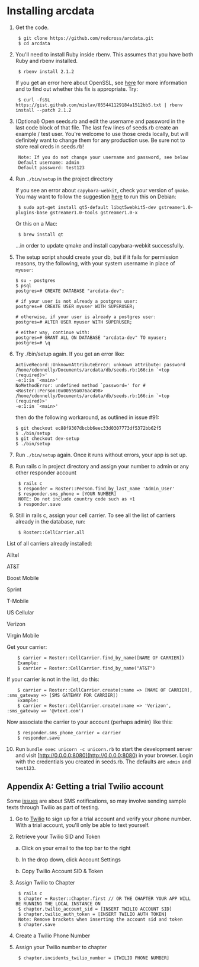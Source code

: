 # Installing arcdata

1. Get the code.

        $ git clone https://github.com/redcross/arcdata.git
        $ cd arcdata

2. You'll need to install Ruby inside rbenv.  This assumes that you have
   both Ruby and rbenv installed.

        $ rbenv install 2.1.2

   If you get an error here about OpenSSL, see
   [here](https://github.com/rbenv/ruby-build/issues/834) for more
   information and to find out whether this fix is appropriate.  Try:

        $ curl -fsSL https://gist.github.com/mislav/055441129184a1512bb5.txt | rbenv install --patch 2.1.2

3. (Optional) Open seeds.rb and edit the username and password in the last code
   block of that file.  The last few lines of seeds.rb create an example
   / test user.  You're welcome to use those creds locally, but will
   definitely want to change them for any production use.  Be sure not
   to store real creds in seeds.rb!

        Note: If you do not change your username and password, see below
        Default username: admin
        Default password: test123

4. Run `./bin/setup` in the project directory

   If you see an error about `capybara-webkit`, check your version of
   `qmake`.  You may want to follow the suggestion
   [here](https://github.com/thoughtbot/capybara-webkit/wiki/Installing-Qt-and-compiling-capybara-webkit)
   to run this on Debian:

        $ sudo apt-get install qt5-default libqt5webkit5-dev gstreamer1.0-plugins-base gstreamer1.0-tools gstreamer1.0-x

   Or this on a Mac:

        $ brew install qt

   ...in order to update qmake and install capybara-webkit
   successfully.


5. The setup script should create your db, but if it fails for
   permission reasons, try the following, with your system username in
   place of `myuser`:

   ```
   $ su - postgres  
   $ psql  
   postgres=# CREATE DATABASE "arcdata-dev";

   # if your user is not already a postgres user:
   postgres=# CREATE USER myuser WITH SUPERUSER;
   
   # otherwise, if your user is already a postgres user:
   postgres=# ALTER USER myuser WITH SUPERUSER;

   # either way, continue with:
   postgres=# GRANT ALL ON DATABASE "arcdata-dev" TO myuser;  
   postgres=# \q  
   ```
6. Try ./bin/setup again.  If you get an error like:

    ```
    ActiveRecord::UnknownAttributeError: unknown attribute: password
    /home/cdonnelly/Documents/arcdata/db/seeds.rb:166:in `<top (required)>'
    -e:1:in `<main>'
    NoMethodError: undefined method `password=' for #<Roster::Person:0x00559a076ac498>
    /home/cdonnelly/Documents/arcdata/db/seeds.rb:166:in `<top (required)>'
    -e:1:in `<main>'
    ```

    then do the following workaround, as outlined in issue #91:

    ```
    $ git checkout ec88f9307dbcbb6eec33d0307773df5372bb62f5
    $ ./bin/setup
    $ git checkout dev-setup
    $ ./bin/setup
    ```
    
7. Run `./bin/setup` again.  Once it runs without errors, your app is set up.

8. Run rails c in project directory and assign your number to admin or any other responder account

        $ rails c
        $ responder = Roster::Person.find_by_last_name 'Admin_User'
        $ responder.sms_phone = [YOUR NUMBER]
        NOTE: Do not include country code such as +1
        $ responder.save

9. Still in rails c, assign your cell carrier.
        To see all the list of carriers already in the database, run:
        
        $ Roster::CellCarrier.all
   
  List of all carriers already installed:
  
  Alltel

  AT&T
        
  Boost Mobile
        
  Sprint
        
  T-Mobile
        
  US Cellular
        
  Verizon
        
  Virgin Mobile
        

  
  Get your carrier:
        
        $ carrier = Roster::CellCarrier.find_by_name([NAME OF CARRIER])
        Example:
        $ carrier = Roster::CellCarrier.find_by_name("AT&T")

  If your carrier is not in the list, do this:
        
        $ carrier = Roster::CellCarrier.create(:name => [NAME OF CARRIER], :sms_gateway => [SMS GATEWAY FOR CARRIER])
        Example:
        $ carrier = Roster::CellCarrier.create(:name => 'Verizon', :sms_gateway => '@vtext.com')

  Now associate the carrier to  your account (perhaps admin) like this:
        
        $ responder.sms_phone_carrier = carrier
        $ responder.save

10. Run `bundle exec unicorn -c unicorn.rb` to start the development
   server and visit [http://0.0.0.0:8080](http://0.0.0.0:8080) in your
   browser.  Login with the credentials you created in seeds.rb.  The
   defaults are `admin` and `test123`.



## Appendix A: Getting a trial Twilio account

Some
[issues](https://github.com/redcross/arcdata/issues?utf8=%E2%9C%93&q=is%3Aissue+is%3Aopen+sms)
are about SMS notifications, so may involve sending sample texts through
Twilio as part of testing.

1. Go to [Twilio](https://www.twilio.com/try-twilio) to sign up for a trial
account and verify your phone number.  With a trial account, you'll only
be able to text yourself.

2. Retrieve your Twilio SID and Token

   a. Click on your email to the top bar to the right

   b. In the drop down, click Account Settings
   
   b. Copy Twilio Account SID & Token 

3. Assign Twilio to Chapter 
        
        $ rails c
        $ chapter = Roster::Chapter.first // OR THE CHAPTER YOUR APP WILL BE RUNNING THE LOCAL INSTANCE ON
        $ chapter.twilio_account_sid = [INSERT TWILIO ACCOUNT SID]
        $ chapter.twilio_auth_token = [INSERT TWILIO AUTH TOKEN]
        Note: Remove brackets when inserting the account sid and token
        $ chapter.save

4. Create a Twilio Phone Number 

5. Assign your Twilio number to chapter
        
        $ chapter.incidents_twilio_number = [TWILIO PHONE NUMBER]
